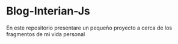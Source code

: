# Blog-Interian-Js
En este repositorio presentare un pequeño proyecto a cerca de los fragmentos de mi vida personal
